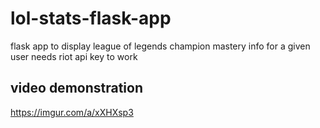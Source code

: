 # lol-stats-flask-app
flask app to display league of legends champion mastery info for a given user
needs riot api key to work
## video demonstration
https://imgur.com/a/xXHXsp3
